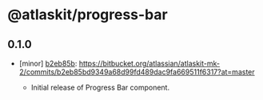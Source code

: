 # @atlaskit/progress-bar

## 0.1.0
- [minor] [b2eb85b](https://bitbucket.org/atlassian/atlaskit-mk-2/commits/b2eb85b):
https://bitbucket.org/atlassian/atlaskit-mk-2/commits/b2eb85bd9349a68d99fd489dac9fa669511f6317?at=master

  - Initial release of Progress Bar component.

